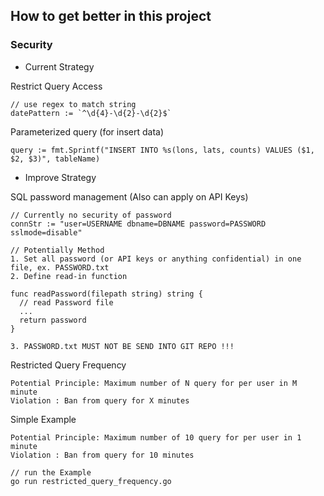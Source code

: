 ## How to get better in this project

### Security

* Current Strategy

Restrict Query Access
  ```
  // use regex to match string
  datePattern := `^\d{4}-\d{2}-\d{2}$`
  ```
Parameterized query (for insert data)
  ```
  query := fmt.Sprintf("INSERT INTO %s(lons, lats, counts) VALUES ($1, $2, $3)", tableName)
  ```

* Improve Strategy

SQL password management (Also can apply on API Keys)
  ```
  // Currently no security of password
  connStr := "user=USERNAME dbname=DBNAME password=PASSWORD sslmode=disable"

  // Potentially Method
  1. Set all password (or API keys or anything confidential) in one file, ex. PASSWORD.txt
  2. Define read-in function
  
  func readPassword(filepath string) string {
  	// read Password file
  	...
  	return password
  }

  3. PASSWORD.txt MUST NOT BE SEND INTO GIT REPO !!!
  ```

Restricted Query Frequency
  ```
  Potential Principle: Maximum number of N query for per user in M minute
  Violation : Ban from query for X minutes
  ```
Simple Example
  ```
  Potential Principle: Maximum number of 10 query for per user in 1 minute
  Violation : Ban from query for 10 minutes

  // run the Example
  go run restricted_query_frequency.go
  ```